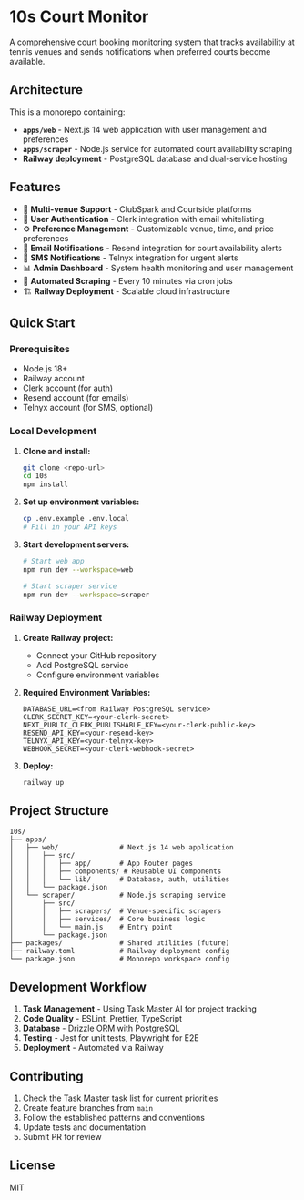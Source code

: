 # 10s Court Monitor

A comprehensive court booking monitoring system that tracks availability at tennis venues and sends notifications when preferred courts become available.

## Architecture

This is a monorepo containing:

- **`apps/web`** - Next.js 14 web application with user management and preferences
- **`apps/scraper`** - Node.js service for automated court availability scraping
- **Railway deployment** - PostgreSQL database and dual-service hosting

## Features

- 🎾 **Multi-venue Support** - ClubSpark and Courtside platforms
- 👤 **User Authentication** - Clerk integration with email whitelisting
- ⚙️ **Preference Management** - Customizable venue, time, and price preferences  
- 📧 **Email Notifications** - Resend integration for court availability alerts
- 📱 **SMS Notifications** - Telnyx integration for urgent alerts
- 📊 **Admin Dashboard** - System health monitoring and user management
- 🔄 **Automated Scraping** - Every 10 minutes via cron jobs
- 🏗️ **Railway Deployment** - Scalable cloud infrastructure

## Quick Start

### Prerequisites

- Node.js 18+
- Railway account
- Clerk account (for auth)
- Resend account (for emails)
- Telnyx account (for SMS, optional)

### Local Development

1. **Clone and install:**
   ```bash
   git clone <repo-url>
   cd 10s
   npm install
   ```

2. **Set up environment variables:**
   ```bash
   cp .env.example .env.local
   # Fill in your API keys
   ```

3. **Start development servers:**
   ```bash
   # Start web app
   npm run dev --workspace=web
   
   # Start scraper service
   npm run dev --workspace=scraper
   ```

### Railway Deployment

1. **Create Railway project:**
   - Connect your GitHub repository
   - Add PostgreSQL service
   - Configure environment variables

2. **Required Environment Variables:**
   ```
   DATABASE_URL=<from Railway PostgreSQL service>
   CLERK_SECRET_KEY=<your-clerk-secret>
   NEXT_PUBLIC_CLERK_PUBLISHABLE_KEY=<your-clerk-public-key>
   RESEND_API_KEY=<your-resend-key>
   TELNYX_API_KEY=<your-telnyx-key>
   WEBHOOK_SECRET=<your-clerk-webhook-secret>
   ```

3. **Deploy:**
   ```bash
   railway up
   ```

## Project Structure

```
10s/
├── apps/
│   ├── web/               # Next.js 14 web application
│   │   ├── src/
│   │   │   ├── app/       # App Router pages
│   │   │   ├── components/ # Reusable UI components
│   │   │   └── lib/       # Database, auth, utilities
│   │   └── package.json
│   └── scraper/           # Node.js scraping service
│       ├── src/
│       │   ├── scrapers/  # Venue-specific scrapers
│       │   ├── services/  # Core business logic
│       │   └── main.js    # Entry point
│       └── package.json
├── packages/              # Shared utilities (future)
├── railway.toml           # Railway deployment config
└── package.json           # Monorepo workspace config
```

## Development Workflow

1. **Task Management** - Using Task Master AI for project tracking
2. **Code Quality** - ESLint, Prettier, TypeScript
3. **Database** - Drizzle ORM with PostgreSQL
4. **Testing** - Jest for unit tests, Playwright for E2E
5. **Deployment** - Automated via Railway

## Contributing

1. Check the Task Master task list for current priorities
2. Create feature branches from `main`
3. Follow the established patterns and conventions
4. Update tests and documentation
5. Submit PR for review

## License

MIT
